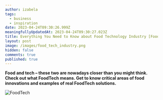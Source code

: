 ```yaml
---
author: izabela
tags:
  - business
  - inspiration
date: 2023-04-24T09:30:26.999Z
meaningfullyUpdatedAt: 2023-04-24T09:30:27.023Z
title: Everything You Need to Know about Food Technology Industry [FoodTech]
layout: post
image: /images/food_tech_industry.png
hidden: false
comments: true
published: true
---
```

**Food and tech – these two are nowadays closer than you might think. Check out what FoodTech means. Get to know critical areas of food innovations and examples of real FoodTech solutions.**

<div class="image"><img src="/images/food_tech_industry.png" alt="FoodTech" title="undefined"  /> </div>